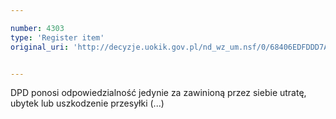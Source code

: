 ```yaml
---

number: 4303
type: 'Register item'
original_uri: 'http://decyzje.uokik.gov.pl/nd_wz_um.nsf/0/68406EDFDDD7AF4CC1257B1E0043B5E1?OpenDocument'


---
```


DPD ponosi odpowiedzialność jedynie za zawinioną przez siebie utratę, ubytek lub uszkodzenie przesyłki (...)
